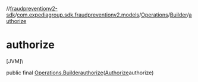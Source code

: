 //[fraudpreventionv2-sdk](../../../../index.md)/[com.expediagroup.sdk.fraudpreventionv2.models](../../index.md)/[Operations](../index.md)/[Builder](index.md)/[authorize](authorize.md)

# authorize

[JVM]\

public final [Operations.Builder](index.md)[authorize](authorize.md)([Authorize](../../-authorize/index.md)authorize)
